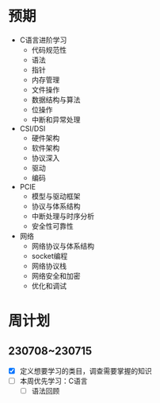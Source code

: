 # 预期

- C语言进阶学习
  - 代码规范性
  - 语法
  - 指针
  - 内存管理
  - 文件操作
  - 数据结构与算法
  - 位操作
  - 中断和异常处理
- CSI/DSI
  - 硬件架构
  - 软件架构
  - 协议深入
  - 驱动
  - 编码
- PCIE
  - 模型与驱动框架
  - 协议与体系结构
  - 中断处理与时序分析
  - 安全性可靠性
- 网络
  - 网络协议与体系结构
  - socket编程
  - 网络协议栈
  - 网络安全和加密
  - 优化和调试

# 周计划

## 230708~230715

- [x] 定义想要学习的类目，调查需要掌握的知识
- [ ] 本周优先学习：C语言
  - [ ] 语法回顾